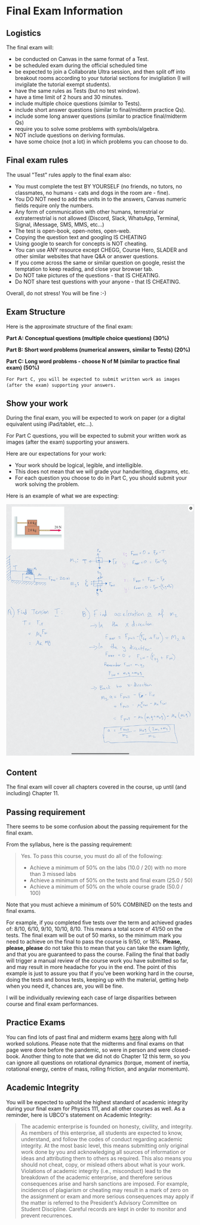 Final Exam Information
=======================
## Logistics

The final exam will:

- be conducted on Canvas in the same format of a Test.
- be scheduled exam during the official scheduled time
- be expected to join a Collaborate Ultra session, and then split off into breakout rooms according to your tutorial sections for invigilation (I will invigilate the tutorial exempt students).
- have the same rules as Tests (but no test window).
- have a time limit of 2 hours and 30 minutes. 
- include multiple choice questions (similar to Tests).
- include short answer questions (similar to final/midterm practice Qs).
- include some long answer questions (similar to practice final/midterm Qs)
- require you to solve some problems with symbols/algebra.
- NOT include questions on deriving formulas.
- have some choice (not a lot) in which problems you can choose to do.

## Final exam rules

The usual "Test" rules apply to the final exam also:

- You must complete the test BY YOURSELF (no friends, no tutors, no classmates, no humans - cats and dogs in the room are - fine).
- You DO NOT need to add the units in to the answers, Canvas numeric fields require only the numbers.
- Any form of communication with other humans, terrestrial or extraterrestrial is not allowed (Discord, Slack, WhatsApp, Terminal, Signal, iMessage, SMS, MMS, etc...)
- The test is open-book, open-notes, open-web.
- Copying the question text and googling IS CHEATING
- Using google to search for concepts is NOT cheating.
- You can use ANY resource except CHEGG, Course Hero, SLADER and other similar websites that have Q&A or answer questions.
- If you come across the same or similar question on google, resist the temptation to keep reading, and close your browser tab.
- Do NOT take pictures of the questions - that IS CHEATING.
- Do NOT share test questions with your anyone - that IS CHEATING.

Overall, do not stress! You will be fine :-)

## Exam Structure

Here is the approximate structure of the final exam:

**Part A: Conceptual questions (multiple choice questions) (30%)**

**Part B: Short word problems (numerical answers, similar to Tests) (20%)**

**Part C: Long word problems - choose N of M (similar to practice final exam) (50%)**

```{warning}
For Part C, you will be expected to submit written work as images (after the exam) supporting your answers.
```
## Show your work

During the final exam, you will be expected to work on paper (or a digital equivalent using iPad/tablet, etc...).

For Part C questions, you will be expected to submit your written work as images (after the exam) supporting your answers.

Here are our expectations for your work:

- Your work should be logical, legible, and intelligible.
- This does not mean that we will grade your handwriting, diagrams, etc.
- For each question you choose to do in Part C, you should submit your work solving the problem.

Here is an example of what we are expecting:

<img src="../images/work.png">

## Content

The final exam will cover all chapters covered in the course, up until (and including) Chapter 11.

## Passing requirement

There seems to be some confusion about the passing requirement for the final exam. 

From the syllabus, here is the passing requirement:

> Yes. To pass this course, you must do all of the following:
> 
> - Achieve a minimum of 50% on the labs (10.0 / 20) with no more than 3 missed labs
> - Achieve a minimum of 50% on the tests and final exam (25.0 / 50) 
> - Achieve a minimum of 50% on the whole course grade (50.0 / 100)

Note that you must achieve a minimum of 50% COMBINED on the tests and final exams.

For example, if you completed five tests over the term and achieved grades of: 8/10, 6/10, 9/10, 10/10, 8/10.
This means a total score of 41/50 on the tests.
The final exam will be out of 50 marks, so the minimum mark you need to achieve on the final to pass the course is 9/50, or 18%.
**Please, please, please** do not take this to mean that you can take the exam lightly, and that you are guaranteed to pass the course.
Failing the final that badly will trigger a manual review of the course work you have submitted so far, and may result in more headache for you in the end. 
The point of this example is just to assure you that if you've been working hard in the course, doing the tests and bonus tests, keeping up with the material, getting help when you need it, chances are, you will be fine.

I will be individually reviewing each case of large disparities between course and final exam performances. 

## Practice Exams

You can find lots of past final and midterm exams [here](https://people.ok.ubc.ca/jbobowsk/phys111.html) along with full worked solutions.
Please note that the midterms and final exams on that page were done before the pandemic, so were in person and were closed-book.
Another thing to note that we did not do Chapter 12 this term, so you can ignore all questions on rotational dynamics (torque, moment of inertia, rotational energy, centre of mass, rolling friction, and angular momentum).

## Academic Integrity

You will be expected to uphold the highest standard of academic integrity during your final exam for Physics 111, and all other courses as well.
As a reminder, here is UBCO's statement on Academic Integrity:

> The academic enterprise is founded on honesty, civility, and integrity.
> As members of this enterprise, all students are expected to know, understand, and follow the codes of conduct regarding academic integrity.
> At the most basic level, this means submitting only original work done by you and acknowledging all sources of information or ideas and attributing them to others as required.
> This also means you should not cheat, copy, or mislead others about what is your work.
> Violations of academic integrity (i.e., misconduct) lead to the breakdown of the academic enterprise, and therefore serious consequences arise and harsh sanctions are imposed.
> For example, incidences of plagiarism or cheating may result in a mark of zero on the assignment or exam and more serious consequences may apply if the matter is referred to the President’s Advisory Committee on Student Discipline.
> Careful records are kept in order to monitor and prevent recurrences.